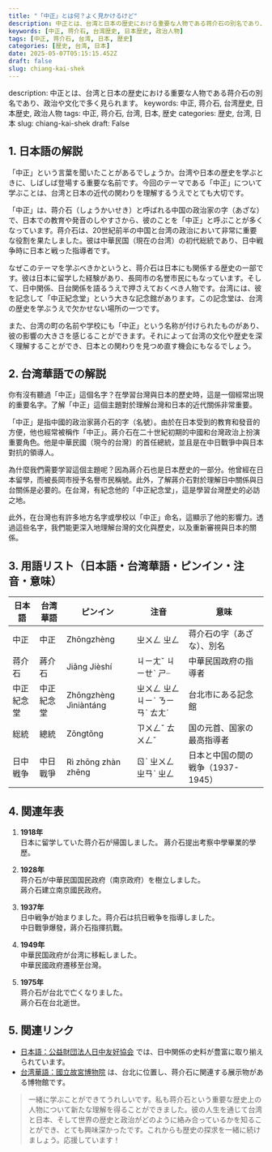 ```yaml
---
title: "「中正」とは何？よく見かけるけど"
description: 中正とは、台湾と日本の歴史における重要な人物である蒋介石の別名であり、政治や文化で多く見られます。
keywords: [中正, 蒋介石, 台湾歴史, 日本歴史, 政治人物]
tags: [中正, 蒋介石, 台湾, 日本, 歴史]
categories: [歴史, 台湾, 日本]
date: 2025-05-07T05:15:15.452Z
draft: false
slug: chiang-kai-shek
---
```


description: 中正とは、台湾と日本の歴史における重要な人物である蒋介石の別名であり、政治や文化で多く見られます。
keywords: 中正, 蒋介石, 台湾歴史, 日本歴史, 政治人物
tags: 中正, 蒋介石, 台湾, 日本, 歴史
categories: 歴史, 台湾, 日本
slug: chiang-kai-shek
draft: False

## 1. 日本語の解説
「中正」という言葉を聞いたことがあるでしょうか。台湾や日本の歴史を学ぶときに、しばしば登場する重要な名前です。今回のテーマである「中正」について学ぶことは、台湾と日本の近代の関わりを理解するうえでとても大切です。

「中正」は、蒋介石（しょうかいせき）と呼ばれる中国の政治家の字（あざな）で、日本での教育や発音のしやすさから、彼のことを「中正」と呼ぶことが多くなっています。蒋介石は、20世紀前半の中国と台湾の政治において非常に重要な役割を果たしました。彼は中華民国（現在の台湾）の初代総統であり、日中戦争時に日本と戦った指導者です。

なぜこのテーマを学ぶべきかというと、蒋介石は日本にも関係する歴史の一部です。彼は日本に留学した経験があり、長岡市の名誉市民にもなっています。そして、日中関係、日台関係を語るうえで押さえておくべき人物です。台湾には、彼を記念して「中正紀念堂」という大きな記念館があります。この記念堂は、台湾の歴史を学ぶうえで欠かせない場所の一つです。

また、台湾の町の名前や学校にも「中正」という名称が付けられたものがあり、彼の影響の大きさを感じることができます。それによって台湾の文化や歴史を深く理解することができ、日本との関わりを見つめ直す機会にもなるでしょう。

## 2. 台湾華語での解説  
你有沒有聽過「中正」這個名字？在學習台灣與日本的歷史時，這是一個經常出現的重要名字。了解「中正」這個主題對於理解台灣和日本的近代關係非常重要。

「中正」是指中國的政治家蔣介石的字（名號）。由於在日本受到的教育和發音的方便，他也經常被稱作「中正」。蔣介石在二十世紀初期的中國和台灣政治上扮演重要角色。他是中華民國（現今的台灣）的首任總統，並且是在中日戰爭中與日本對抗的領導人。

為什麼我們需要学習這個主題呢？因為蔣介石也是日本歷史的一部分。他曾經在日本留學，而被長岡市授予名譽市民稱號。此外，了解蔣介石對於理解日中關係與日台關係是必要的。在台灣，有紀念他的「中正紀念堂」，這是學習台灣歷史的必訪之地。

此外，在台灣也有許多地方名字或學校以「中正」命名，這顯示了他的影響力。透過這些名字，我們能更深入地理解台灣的文化與歷史，以及重新審視與日本的關係。

## 3. 用語リスト（日本語・台湾華語・ピンイン・注音・意味）

| 日本語  | 台湾華語       | ピンイン       | 注音       | 意味                               |
|---------|---------------|---------------|-----------|-----------------------------------|
| 中正    | 中正          | Zhōngzhèng    | ㄓㄨㄥ ㄓㄥ | 蒋介石の字（あざな）、別名        |
| 蒋介石  | 蔣介石        | Jiǎng Jièshí | ㄐㄧㄤˇ ㄐㄧㄝˋ ㄕ╴ | 中華民国政府の指導者            |
| 中正紀念堂 | 中正紀念堂    | Zhōngzhèng Jìniàntáng | ㄓㄨㄥ ㄓㄥ ㄐㄧˋ ㄋㄧㄢˋ ㄊㄤˊ | 台北市にある記念館              |
| 総統    | 總統          | Zǒngtǒng     | ㄗㄨㄥˇ ㄊㄨㄥˇ | 国の元首、国家の最高指導者        |
| 日中戦争 | 中日戰爭      | Rì zhōng zhàn zhēng | ㄖˋ ㄓㄨㄥ ㄓㄢˋ ㄓㄥ | 日本と中国の間の戦争（1937-1945）|

## 4. 関連年表

1. **1918年**  
   日本に留学していた蒋介石が帰国しました。
   蔣介石提出考察中學畢業的學歷。

2. **1928年**  
   蒋介石が中華民国国民政府（南京政府）を樹立しました。  
   蔣介石建立南京國民政府。

3. **1937年**  
   日中戦争が始まりました。蒋介石は抗日戦争を指導しました。  
   中日戰爭爆發，蔣介石指揮抗戰。

4. **1949年**  
   中華民国政府が台湾に移転しました。  
   中華民國政府遷移至台灣。

5. **1975年**  
   蒋介石が台北で亡くなりました。  
   蔣介石在台北逝世。

## 5. 関連リンク  

- [日本語：公益財団法人日中友好協会](https://www.jcfa-net.gr.jp/) では、日中関係の史料が豊富に取り揃えられています。
- [台湾華語：國立故宮博物院](https://www.npm.gov.tw/) は、台北に位置し、蒋介石に関連する展示物がある博物館です。

>一緒に学ぶことができてうれしいです。私も蒋介石という重要な歴史上の人物について新たな理解を得ることができました。彼の人生を通じて台湾と日本、そして世界の歴史と政治がどのように絡み合っているかを知ることができ、とても興味深かったです。これからも歴史の探求を一緒に続けましょう。応援しています！